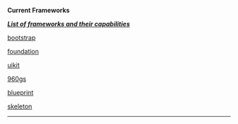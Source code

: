 **Current Frameworks**

***[List of frameworks and their capabilities](http://usablica.github.io/front-end-frameworks/compare.html)***

[bootstrap](http://getbootstrap.com/)

[foundation](http://foundation.zurb.com/)

[uikit](https://github.com/uikit/uikit)

[960gs](https://github.com/nathansmith/960-grid-system/)

[blueprint](https://github.com/joshuaclayton/blueprint-css)

[skeleton](https://github.com/dhg/Skeleton)

***
